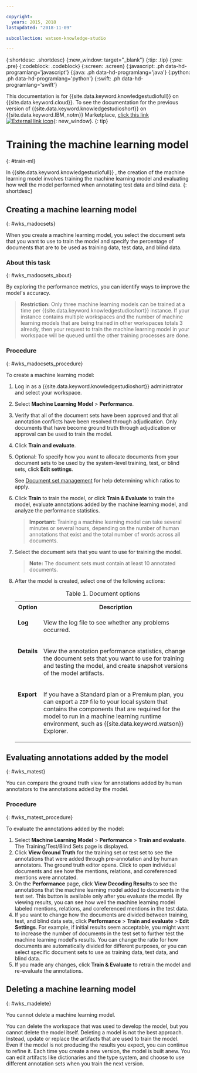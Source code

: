 ```yaml
---

copyright:
  years: 2015, 2018
lastupdated: "2018-11-09"

subcollection: watson-knowledge-studio

---
```


{:shortdesc: .shortdesc}
{:new_window: target="_blank"}
{:tip: .tip}
{:pre: .pre}
{:codeblock: .codeblock}
{:screen: .screen}
{:javascript: .ph data-hd-programlang='javascript'}
{:java: .ph data-hd-programlang='java'}
{:python: .ph data-hd-programlang='python'}
{:swift: .ph data-hd-programlang='swift'}

This documentation is for {{site.data.keyword.knowledgestudiofull}} on {{site.data.keyword.cloud}}. To see the documentation for the previous version of {{site.data.keyword.knowledgestudioshort}} on {{site.data.keyword.IBM_notm}} Marketplace, [click this link ![External link icon](../../icons/launch-glyph.svg "External link icon")](https://{DomainName}/docs/services/knowledge-studio?topic=knowledge-studio-train-ml){: new_window}.
{: tip}

# Training the machine learning model
{: #train-ml}

In {{site.data.keyword.knowledgestudiofull}} , the creation of the machine learning model involves training the machine learning model and evaluating how well the model performed when annotating test data and blind data.
{: shortdesc}

## Creating a machine learning model
{: #wks_madocsets}

When you create a machine learning model, you select the document sets that you want to use to train the model and specify the percentage of documents that are to be used as training data, test data, and blind data.

### About this task
{: #wks_madocsets_about}

By exploring the performance metrics, you can identify ways to improve the model's accuracy.

> **Restriction:** Only three machine learning models can be trained at a time per {{site.data.keyword.knowledgestudioshort}} instance. If your instance contains multiple workspaces and the number of machine learning models that are being trained in other workspaces totals 3 already, then your request to train the machine learning model in your workspace will be queued until the other training processes are done.

### Procedure
{: #wks_madocsets_procedure}

To create a machine learning model:

1. Log in as a {{site.data.keyword.knowledgestudioshort}} administrator and select your workspace.
1. Select **Machine Learning Model** > **Performance**.
1. Verify that all of the document sets have been approved and that all annotation conflicts have been resolved through adjudication. Only documents that have become ground truth through adjudication or approval can be used to train the model.
1. Click **Train and evaluate**.
1. Optional: To specify how you want to allocate documents from your document sets to be used by the system-level training, test, or blind sets, click **Edit settings**.

    See [Document set management](/docs/services/watson-knowledge-studio?topic=watson-knowledge-studio-improve-ml#wks_mamanagedata) for help determining which ratios to apply.

1. Click **Train** to train the model, or click **Train & Evaluate** to train the model, evaluate annotations added by the machine learning model, and analyze the performance statistics.

    > **Important:** Training a machine learning model can take several minutes or several hours, depending on the number of human annotations that exist and the total number of words across all documents.

1. Select the document sets that you want to use for training the model.

    > **Note:** The document sets must contain at least 10 annotated documents.

1. After the model is created, select one of the following actions:

    <table summary="Each row in this table describes one option for a choice.">
      <caption>Table 1. Document options</caption>
      <tr>
        <th style="vertical-align:bottom; text-align"left" id="d33883e137-option">Option</th>
        <th style="vertical-align:bottom; text-align"left" id="d33883e137-desc">Description</th>
      </tr>
      <tr>
        <td style="vertical-align:top; text-align"left" headers="d33883e137-option" id="d33883e139">
          <p><strong>Log</strong></p>
        </td>
        <td style="vertical-align:top; text-align"left" headers="d33883e137-desc d33883e139">
          <p>View the log file to see whether any problems occurred.</p>
        </td>
      </tr>
      <tr>
        <td style="vertical-align:top; text-align"left" headers="d33883e137-option" id="d33883e144">
          <p><strong>Details</strong></p>
        </td>
        <td style="vertical-align:top; text-align"left" headers="d33883e137-desc d33883e144">
          <p>View the annotation performance statistics, change the document sets that you want to use for training and testing the model, and create snapshot versions of the model artifacts.</p>
        </td>
      </tr>
      <tr>
        <td style="vertical-align:top; text-align"left" headers="d33883e137-option" id="d33883e149">
          <p><strong>Export</strong></p>
        </td>
        <td style="vertical-align:top; text-align"left" headers="d33883e137-desc d33883e149">
          <p>If you have a Standard plan or a Premium plan, you can export a <code>ZIP</code> file to your local system that contains the components that are required for the model to run in a machine learning runtime environment, such as {{site.data.keyword.watson}} Explorer.</p>
        </td>
      </tr>
    </table>

## Evaluating annotations added by the model
{: #wks_matest}

You can compare the ground truth view for annotations added by human annotators to the annotations added by the model.

### Procedure
{: #wks_matest_procedure}

To evaluate the annotations added by the model:

1. Select **Machine Learning Model** > **Performance** > **Train and evaluate**. The Training/Test/Blind Sets page is displayed.
1. Click **View Ground Truth** for the training set or test set to see the annotations that were added through pre-annotation and by human annotators. The ground truth editor opens. Click to open individual documents and see how the mentions, relations, and coreferenced mentions were annotated.
1. On the **Performance** page, click **View Decoding Results** to see the annotations that the machine learning model added to documents in the test set. This button is available only after you evaluate the model. By viewing results, you can see how well the machine learning model labeled mentions, relations, and coreferenced mentions in the test data.
1. If you want to change how the documents are divided between training, test, and blind data sets, click **Performance** > **Train and evaluate** > **Edit Settings**. For example, if initial results seem acceptable, you might want to increase the number of documents in the test set to further test the machine learning model's results. You can change the ratio for how documents are automatically divided for different purposes, or you can select specific document sets to use as training data, test data, and blind data.
1. If you made any changes, click **Train & Evaluate** to retrain the model and re-evaluate the annotations.

## Deleting a machine learning model
{: #wks_madelete}

You cannot delete a machine learning model.

You can delete the workspace that was used to develop the model, but you cannot delete the model itself. Deleting a model is not the best approach. Instead, update or replace the artifacts that are used to train the model. Even if the model is not producing the results you expect, you can continue to refine it. Each time you create a new version, the model is built anew. You can edit artifacts like dictionaries and the type system, and choose to use different annotation sets when you train the next version.
